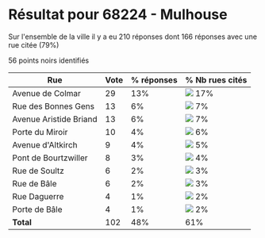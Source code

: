 # Résultat pour 68224 - Mulhouse

Sur l'ensemble de la ville il y a eu 210 réponses dont 166 réponses avec une rue citée (79%)

56 points noirs identifiés

| Rue | Vote | % réponses | % Nb rues cités|
|-----|------|------------|----------------|
| Avenue de Colmar | 29 | 13% | <img src="../../img/bar_17.gif" />&nbsp;17%|
| Rue des Bonnes Gens | 13 | 6% | <img src="../../img/bar_7.gif" />&nbsp;7%|
| Avenue Aristide Briand | 13 | 6% | <img src="../../img/bar_7.gif" />&nbsp;7%|
| Porte du Miroir | 10 | 4% | <img src="../../img/bar_6.gif" />&nbsp;6%|
| Avenue d'Altkirch | 9 | 4% | <img src="../../img/bar_5.gif" />&nbsp;5%|
| Pont de Bourtzwiller | 8 | 3% | <img src="../../img/bar_4.gif" />&nbsp;4%|
| Rue de Soultz | 6 | 2% | <img src="../../img/bar_3.gif" />&nbsp;3%|
| Rue de Bâle | 6 | 2% | <img src="../../img/bar_3.gif" />&nbsp;3%|
| Rue Daguerre | 4 | 1% | <img src="../../img/bar_2.gif" />&nbsp;2%|
| Porte de Bâle | 4 | 1% | <img src="../../img/bar_2.gif" />&nbsp;2%|
| **Total** | 102 | 48% | 61%|
